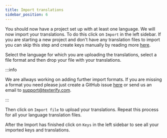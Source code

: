 ```yaml
---
title: Import translations
sidebar_position: 6
---
```


You should now have a project set up with at least one language. We will now import your translations. To do this click on `Import` in the left sidebar. If you are starting a new project and don't have any translation files to import you can skip this step and create keys manually by reading more [here](/manage-your-translations/add-keys).

Select the language for which you are uploading the translations, select a file format and then drop your file with your translations.

<!-- Currently the following formats for importing translations are supported:

- JSON Flat (with format `<key>: <translation>`)
- JSON Format.js (with format `<key>: { defaultMessage: "<message>", description: "<description>" }`)
- iOS .strings files -->

:::info

We are allways working on adding further import formats. If you are missing a format you need please just create a GitHub issue [here](https://github.com/texterify/texterify/issues) or send us an email to <support@texterify.com>.

:::

Then click on `Import file` to upload your translations. Repeat this process for all your language translation files.

After the Import has finished click on `Keys` in the left sidebar to see all your imported keys and translations.
